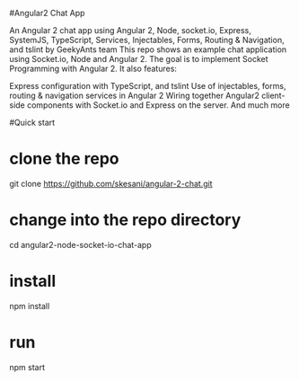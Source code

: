 #Angular2 Chat App

An Angular 2 chat app using Angular 2, Node, socket.io, Express, SystemJS, TypeScript, Services, Injectables, Forms, Routing & Navigation, and tslint by GeekyAnts team
This repo shows an example chat application using Socket.io, Node and Angular 2. The goal is to implement Socket Programming with Angular 2. It also features:

Express configuration with TypeScript, and tslint
Use of injectables, forms, routing & navigation services in Angular 2
Wiring together Angular2 client-side components with Socket.io and Express on the server.
And much more


#Quick start

# clone the repo
git clone https://github.com/skesani/angular-2-chat.git

# change into the repo directory
cd angular2-node-socket-io-chat-app

# install 
npm install

# run
npm start